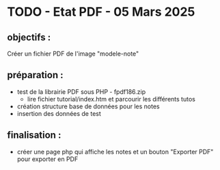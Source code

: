 # TODO - Etat PDF - 05 Mars 2025

## objectifs : 
Créer un fichier PDF de l'image "modele-note"

## préparation :
- test de la librairie PDF sous PHP - fpdf186.zip
  - lire fichier tutorial/index.htm et parcourir les différents tutos
- création structure base de données pour les notes
- insertion des données de test

## finalisation :
- créer une page php qui affiche les notes et un bouton "Exporter PDF" pour exporter en PDF

